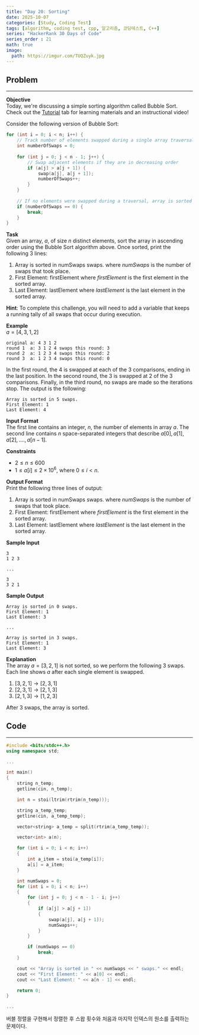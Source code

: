 ```yaml
---
title: "Day 20: Sorting"
date: 2025-10-07
categories: [Study, Coding Test]
tags: [algorithm, coding test, cpp, 알고리즘, 코딩테스트, C++]
series: "HackerRank 30 Days of Code"
series_order : 21
math: true
image:
  path: https://imgur.com/TUQZuyk.jpg
---
```


## Problem

---

**Objective**  
Today, we're discussing a simple sorting algorithm called Bubble Sort. Check out the [Tutorial](https://www.hackerrank.com/challenges/30-sorting/topics) tab for learning materials and an instructional video!  

Consider the following version of Bubble Sort:
```cpp
for (int i = 0; i < n; i++) {
    // Track number of elements swapped during a single array traversal
    int numberOfSwaps = 0;
    
    for (int j = 0; j < n - 1; j++) {
        // Swap adjacent elements if they are in decreasing order
        if (a[j] > a[j + 1]) {
            swap(a[j], a[j + 1]);
            numberOfSwaps++;
        }
    }
    
    // If no elements were swapped during a traversal, array is sorted
    if (numberOfSwaps == 0) {
        break;
    }
}
```

**Task**  
Given an array, $a$, of size $n$ distinct elements, sort the array in ascending order using the Bubble Sort algorithm above. Once sorted, print the following $3$ lines:

1. Array is sorted in numSwaps swaps.
where $numSwaps$ is the number of swaps that took place.
1. First Element: firstElement
where $firstElement$ is the first element in the sorted array.
1. Last Element: lastElement
where $lastElement$ is the last element in the sorted array.  

**Hint**: To complete this challenge, you will need to add a variable that keeps a running tally of all swaps that occur during execution.

**Example**  
$a = [4, 3, 1, 2]$  
```text
original a: 4 3 1 2
round 1  a: 3 1 2 4 swaps this round: 3
round 2  a: 1 2 3 4 swaps this round: 2
round 3  a: 1 2 3 4 swaps this round: 0
```
In the first round, the $4$ is swapped at each of the $3$ comparisons, ending in the last position. In the second round, the $3$ is swapped at $2$ of the $3$ comparisons. Finally, in the third round, no swaps are made so the iterations stop. The output is the following:  
```text
Array is sorted in 5 swaps.
First Element: 1
Last Element: 4
```

**Input Format**  
The first line contains an integer, $n$, the number of elements in array $a$.
The second line contains $n$ space-separated integers that describe $a[0], a[1], a[2],....,a[n - 1]$.

**Constraints**  

- $2 \le n \le 600$
- $1 \le a[i] \le 2 \times 10^6$, where $0 \le i < n$.

**Output Format**  
Print the following three lines of output:

1. Array is sorted in numSwaps swaps.
where $numSwaps$ is the number of swaps that took place.
2. First Element: firstElement
where $firstElement$ is the first element in the sorted array.
3. Last Element: lastElement
where $lastElement$ is the last element in the sorted array.

**Sample Input**  
```text
3
1 2 3

...

3
3 2 1
```

**Sample Output**  
```text
Array is sorted in 0 swaps.
First Element: 1
Last Element: 3

...

Array is sorted in 3 swaps.
First Element: 1
Last Element: 3
```

**Explanation**  
The array $a = [3, 2, 1]$ is not sorted, so we perform the following $3$ swaps. Each line shows $a$ after each single element is swapped.

1. $[3, 2, 1] \rightarrow [2, 3, 1]$
2. $[2, 3, 1] \rightarrow [2, 1, 3]$
3. $[2, 1, 3] \rightarrow [1, 2, 3]$  

After $3$ swaps, the array is sorted.

## Code

---

```cpp
#include <bits/stdc++.h>
using namespace std;

...

int main()
{
    string n_temp;
    getline(cin, n_temp);

    int n = stoi(ltrim(rtrim(n_temp)));

    string a_temp_temp;
    getline(cin, a_temp_temp);

    vector<string> a_temp = split(rtrim(a_temp_temp));

    vector<int> a(n);

    for (int i = 0; i < n; i++) 
    {
        int a_item = stoi(a_temp[i]);
        a[i] = a_item;
    }

    int numSwaps = 0;
    for (int i = 0; i < n; i++) 
    {
        for (int j = 0; j < n - 1 - i; j++) 
        {
            if (a[j] > a[j + 1]) 
            {
                swap(a[j], a[j + 1]);
                numSwaps++;
            }
        }

        if (numSwaps == 0)
            break;
    }

    cout << "Array is sorted in " << numSwaps << " swaps." << endl;
    cout << "First Element: " << a[0] << endl;
    cout << "Last Element: " << a[n - 1] << endl;

    return 0;
}

...
```

버블 정렬을 구현해서 정렬한 후 스왑 횟수와 처음과 마지막 인덱스의 원소를 출력하는 문제이다.
